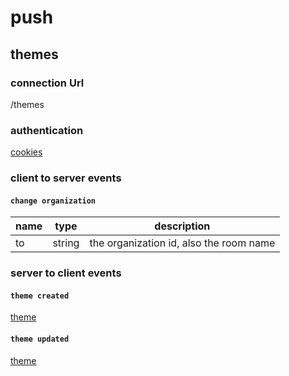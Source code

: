 # push

## themes

### connection Url

/themes

### authentication

[cookies](request/cookies.html)

### client to server events

#### `change organization`

name | type | description
--- | --- | ---
to | string | the organization id, also the room name

### server to client events

#### `theme created`

[theme](./theme.html)

#### `theme updated`

[theme](./theme.html)
